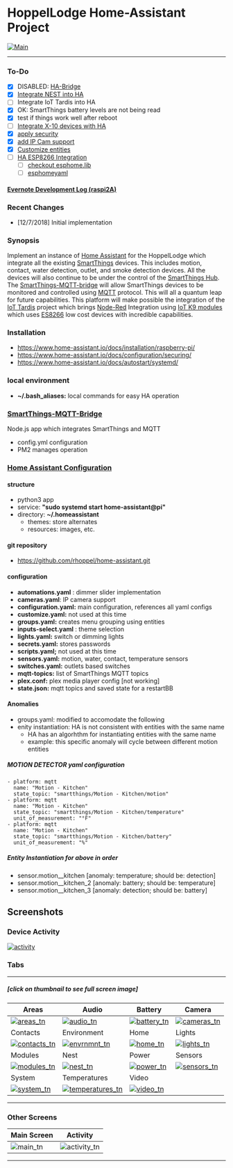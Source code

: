 # HoppelLodge Home-Assistant Project

[![Main][main_s]][main]

---

### To-Do

- [X] DISABLED: [HA-Bridge](https://github.com/bwssytems/ha-bridge)
- [X] [Integrate NEST into HA](https://www.home-assistant.io/components/nest)
- [ ] Integrate IoT Tardis into HA
- [X] OK: SmartThings battery levels are not being read
- [X] test if things work well after reboot
- [ ] [Integrate X-10 devices with HA](https://www.home-assistant.io/components/light.x10/)
- [X] [apply security](https://www.home-assistant.io/docs/configuration/securing/)
- [X] [add IP Cam support](https://www.home-assistant.io/components/camera.generic/)
- [X] [Customize entities](https://www.home-assistant.io/docs/configuration/customizing-devices/)
- [ ] [HA ESP8266 Integration](https://www.home-assistant.io/blog/2018/06/05/esphomelib/)
  - [ ] [checkout esphome.lib](https://esphomelib.com/esphomeyaml/index.html#sensor-components)
  - [ ] [esphomeyaml](https://esphomelib.com/esphomeyaml/index.html)

#### [Evernote Development Log (raspi2A)](https://www.evernote.com/l/AAP1ClDH_KNDMITT7rDInX9GBZm8hRmLzk8/)

### Recent Changes

- [12/7/2018] Initial implementation

### Synopsis

Implement an instance of [Home Assistant](https://www.home-assistant.io/) for the HoppelLodge which integrate all the existing [SmartThings](https://www.smartthings.com) devices.   This includes motion, contact, water detection, outlet, and smoke detection devices.  All the devices will also continue to be under the control of the [SmartThings Hub](https://www.smartthings.com/products/smartthings-hub).   The [SmartThings-MQTT-bridge](https://github.com/stjohnjohnson/smartthings-mqtt-bridge) will allow SmartThings devices to be monitored and controlled using [MQTT](https://en.wikipedia.org/wiki/MQTT) protocol.  This will all a quantum leap for future capabilities.  This platform will make possible the integration of the [IoT Tardis](http://demo.techdogs.us/) project which brings [Node-Red](https://nodered.org/) Integration using [IoT K9 modules](http://demo.techdogs.us/resources/png/IoT_TARDIS_Demo_bb.png) which uses [ES8266](https://en.wikipedia.org/wiki/ESP8266) low cost devices with incredible capabilities.

### Installation

- https://www.home-assistant.io/docs/installation/raspberry-pi/
- https://www.home-assistant.io/docs/configuration/securing/
- https://www.home-assistant.io/docs/autostart/systemd/


### local environment

- __~/.bash_aliases:__ local commands for easy HA operation

### [SmartThings-MQTT-Bridge](https://github.com/stjohnjohnson/smartthings-mqtt-bridge)

Node.js app which integrates SmartThings and MQTT

- config.yml configuration 
- PM2 manages operation

### [Home Assistant Configuration](https://github.com/home-assistant/home-assistant)

#### structure

- python3 app
- service: __"sudo systemd start home-assistant@pi"__
- directory: __~/.homeassistant__
  - themes: store alternates
  - resources: images, etc.

#### git repository

- https://github.com/rhoppel/home-assistant.git

#### configuration

- __automations.yaml__ : dimmer slider implementation
- __cameras.yaml__:  IP camera support
- __configuration.yaml:__ main configuration, references all yaml configs
- __customize.yaml:__ not used at this time 
- __groups.yaml:__ creates menu grouping using entities
- __inputs-select.yaml__ : theme selection 
- __lights.yaml:__ switch or dimming lights
- __secrets.yaml:__ stores passwords
- __scripts.yaml;__ not used at this time
- __sensors.yaml:__ motion, water, contact, temperature sensors
- __switches.yaml:__ outlets based switches
- __mqtt-topics:__ list of SmartThings MQTT topics
- __plex.conf:__ plex media player config [not working]
- __state.json:__ mqtt topics and saved state for a restartBB 

#### Anomalies

- groups.yaml: modified to accomodate the following
- enity instantiation: HA is not consistent with entities with the same name
  - HA has an algorhthm for instantiating entities with the same name
  - example:  this specific anomaly will cycle between different motion entities

##### MOTION DETECTOR  yaml configuration

    - platform: mqtt
      name: "Motion - Kitchen"
      state_topic: "smartthings/Motion - Kitchen/motion"
    - platform: mqtt
      name: "Motion - Kitchen"
      state_topic: "smartthings/Motion - Kitchen/temperature"
      unit_of_measurement: "°F"
    - platform: mqtt
      name: "Motion - Kitchen"
      state_topic: "smartthings/Motion - Kitchen/battery"
      unit_of_measurement: "%"

##### Entity Instantiation for above in order

- sensor.motion__kitchen [anomaly: temperature; should be: detection]
- sensor.motion__kitchen_2 [anomaly: battery; should be: temperature]
- sensor.motion__kitchen_3 [anomaly: detection; should be: battery]

## Screenshots

### Device Activity

[![activity][activity_s]][activity]

### Tabs 

---

##### [click on thumbnail to see full screen image]

| Areas | Audio | Battery | Camera |
| --- | ---- | --- | --- |
| [![areas_tn][areas_tn]][areas] | [![audio_tn][audio_tn]][audio] | [![battery_tn][battery_tn]][battery] | [![cameras_tn][cameras_tn]][cameras] |
| Contacts | Environment | Home | Lights |
| [![contacts_tn][contacts_tn]][contacts] | [![envrnmnt_tn][envrnmnt_tn]][envrnmnt] | [![home_tn][home_tn]][home] | [![lights_tn][lights_tn]][lights] | 
| Modules | Nest |  Power | Sensors |
|  [![modules_tn][modules_tn]][modules] | [![nest_tn][nest_tn]][nest] | [![power_tn][power_tn]][power] | [![sensors_tn][sensors_tn]][sensors]  |
| System | Temperatures | Video |
| [![system_tn][system_tn]][system] | [![temperatures_tn][temperatures_tn]][temperatures] | [![video_tn][video_tn]][video]  |

---

### Other Screens

| Main Screen | Activity |
| ---- | ---- |
| ![main_tn][main_tn]  | ![activity_tn][activity_tn]  |

---

<!--
![areas_tn][areas_tn]
![audio_tn][audio_tn]
![battery_tn][battery_tn]
![cameras_tn][cameras_tn]
![contacts_tn][contacts_tn]
![envrnmnt_tn][envrnmnt_tn]
![activity_tn][activity_tn]
![main_tn][main_tn]
![home_tn][home_tn]
![lights_tn][lights_tn]
![modules_tn][modules_tn]
![nest_tn][nest_tn]
![power_tn][power_tn]
![sensors_tn][sensors_tn]
![system_tn][system_tn]
![temperatures_tn][temperatures_tn]
![video_tn][video_tn]

![areas_s][areas_s]
![audio_s][audio_s]
![battery_s][battery_s]
![cameras_s][cameras_s]
![contacts_s][contacts_s]
![envrnmnt_tn][envrnmnt_tn]
![activity_s][activity_s]
![main_s][main_s]
![home_s][home_s]
![lights_s][lights_s]
![modules_s][modules_s]
![nest_s][nest_s]
![power_s][power_s]
![sensors_s][sensors_s]
![system_s][system_s]
![temperatures_s][temperatures_s]
![video_s][video_s]



![areas][areas]
![audio][audio]
![battery][battery]
![cameras][cameras]
![contacts][contacts]
![envrnmnt][envrnmnt]
![activity][activity]
![main][main]
![home][home]
![lights][lights]
![modules][modules]
![nest][nest]
![power][power]
![sensors][sensors]
![system][system]
![temperatures][temperatures]
![video][video]

---
-->

[areas_tn]: https://files.hoppel.us/home-assistant/areas_tn.png
[audio_tn]: https://files.hoppel.us/home-assistant/audio_tn.png
[battery_tn]: https://files.hoppel.us/home-assistant/battery_tn.png
[cameras_tn]: https://files.hoppel.us/home-assistant/cameras_tn.png
[contacts_tn]: https://files.hoppel.us/home-assistant/contacts_tn.png
[envrnmnt_tn]: https://files.hoppel.us/home-assistant/envrnmnt_tn.png
[activity_tn]: https://files.hoppel.us/home-assistant/activity_tn.png
[main_tn]: https://files.hoppel.us/home-assistant/main_tn.png
[home_tn]: https://files.hoppel.us/home-assistant/home_tn.png
[lights_tn]: https://files.hoppel.us/home-assistant/lights_tn.png
[modules_tn]: https://files.hoppel.us/home-assistant/modules_tn.png
[nest_tn]: https://files.hoppel.us/home-assistant/nest_tn.png
[power_tn]: https://files.hoppel.us/home-assistant/power_tn.png
[sensors_tn]: https://files.hoppel.us/home-assistant/sensors_tn.png
[system_tn]: https://files.hoppel.us/home-assistant/system_tn.png
[temperatures_tn]: https://files.hoppel.us/home-assistant/temperatures_tn.png
[video_tn]: https://files.hoppel.us/home-assistant/video_tn.png

[areas_s]: https://files.hoppel.us/home-assistant/areas_s.png
[audio_s]: https://files.hoppel.us/home-assistant/audio_s.png
[battery_s]: https://files.hoppel.us/home-assistant/battery_s.png
[cameras_s]: https://files.hoppel.us/home-assistant/cameras_s.png
[contacts_s]: https://files.hoppel.us/home-assistant/contacts_s.png
[envrnmnt_s]: https://files.hoppel.us/home-assistant/envrnmnt_s.png
[activity_s]: https://files.hoppel.us/home-assistant/activity_s.png
[main_s]: https://files.hoppel.us/home-assistant/main_s.png
[home_s]: https://files.hoppel.us/home-assistant/home_s.png
[lights_s]: https://files.hoppel.us/home-assistant/lights_s.png
[modules_s]: https://files.hoppel.us/home-assistant/modules_s.png
[nest_s]: https://files.hoppel.us/home-assistant/nest_s.png
[power_s]: https://files.hoppel.us/home-assistant/power_s.png
[sensors_s]: https://files.hoppel.us/home-assistant/sensors_s.png
[system_s]: https://files.hoppel.us/home-assistant/system_s.png
[temperatures_s]: https://files.hoppel.us/home-assistant/temperatures_s.png
[video_s]: https://files.hoppel.us/home-assistant/video_s.png

[areas]: https://files.hoppel.us/home-assistant/areas.png
[audio]: https://files.hoppel.us/home-assistant/audio.png
[battery]: https://files.hoppel.us/home-assistant/battery.png
[cameras]: https://files.hoppel.us/home-assistant/cameras.png
[contacts]: https://files.hoppel.us/home-assistant/contacts.png
[envrnmnt]: https://files.hoppel.us/home-assistant/envrnmnt.png
[activity]: https://files.hoppel.us/home-assistant/activity.png
[main]: https://files.hoppel.us/home-assistant/main.png
[home]: https://files.hoppel.us/home-assistant/home.png
[lights]: https://files.hoppel.us/home-assistant/lights.png
[modules]: https://files.hoppel.us/home-assistant/modules.png
[nest]: https://files.hoppel.us/home-assistant/nest.png
[power]: https://files.hoppel.us/home-assistant/power.png
[sensors]: https://files.hoppel.us/home-assistant/sensors.png
[system]: https://files.hoppel.us/home-assistant/system.png
[temperatures]: https://files.hoppel.us/home-assistant/temperatures.png
[video]: https://files.hoppel.us/home-assistant/video.png